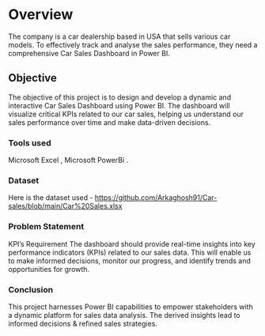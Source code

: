 # Overview
The company is a car dealership  based in USA that sells various car models. To effectively track and analyse the sales performance, they need a comprehensive Car Sales Dashboard in Power BI. 

## Objective
The objective of this project is to design and develop a dynamic and interactive Car Sales Dashboard using Power BI. The dashboard will visualize critical KPIs related to our car sales, helping us understand our sales performance over time and make data-driven decisions.

### Tools used 
Microsoft Excel , Microsoft PowerBi .

### Dataset 
Here is the dataset used - https://github.com/Arkaghosh91/Car-sales/blob/main/Car%20Sales.xlsx

### Problem Statement 
KPI’s Requirement
The dashboard should provide real-time insights into key performance indicators (KPIs) related to our sales data. This will enable us to make informed decisions, monitor our progress, and identify trends and opportunities for growth.

### Conclusion  
This project harnesses Power BI capabilities to empower stakeholders with a dynamic platform for sales data analysis.
The derived insights lead to informed decisions & refined sales strategies.




